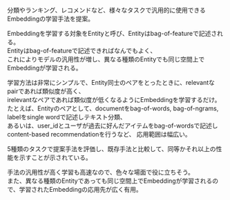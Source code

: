 分類やランキング、レコメンドなど、様々なタスクで汎用的に使用できるEmbeddingの学習手法を提案。  
  
Embeddingを学習する対象をEntityと呼び、Entityはbag-of-featureで記述される。  
Entityはbag-of-featureで記述できればなんでもよく、  
これによりモデルの汎用性が増し、異なる種類のEntityでも同じ空間上でEmbeddingが学習される。  
  
学習方法は非常にシンプルで、Entity同士のペアをとったときに、relevantなpairであれば類似度が高く、  
irelevantなペアであれば類似度が低くなるようにEmbeddingを学習するだけ。  
たとえば、Entityのペアとして、documentをbag-of-words, bag-of-ngrams, labelをsingle wordで記述しテキスト分類、  
あるいは、user_idとユーザが過去に好んだアイテムをbag-of-wordsで記述しcontent-based recommendationを行うなど、
応用範囲は幅広い。  

5種類のタスクで提案手法を評価し、既存手法と比較して、同等かそれ以上の性能を示すことが示されている。  

手法の汎用性が高く学習も高速なので、色々な場面で役に立ちそう。  
また、異なる種類のEntityであっても同じ空間上でEmbeddingが学習されるので、学習されたEmbeddingの応用先が広く有用。
